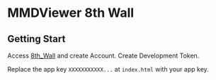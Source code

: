 # MMDViewer 8th Wall

## Getting Start

Access [8th_Wall](https://8thwall.com/) and create Account.
Create Development Token.

Replace the app key `XXXXXXXXXXX...` at `index.html` with your app key.
